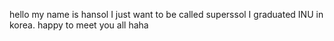 hello my name is hansol
I just want to be called superssol
I graduated INU in korea. happy to meet you all haha

<!---
superssol/superssol is a ✨ special ✨ repository because its `README.md` (this file) appears on your GitHub profile.
You can click the Preview link to take a look at your changes.
--->
